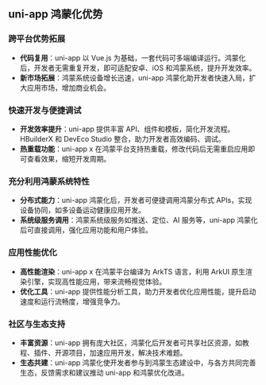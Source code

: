 ## uni-app 鸿蒙化优势

### 跨平台优势拓展
- **代码复用**：uni-app 以 Vue.js 为基础，一套代码可多端编译运行。鸿蒙化后，开发者无需重复开发，即可适配安卓、iOS 和鸿蒙系统，提升开发效率。
- **新市场拓展**：鸿蒙系统设备增长迅速，uni-app 鸿蒙化助开发者快速入局，扩大应用市场，增加商业机会。

### 快速开发与便捷调试
- **开发效率提升**：uni-app 提供丰富 API、组件和模板，简化开发流程。HBuilderX 和 DevEco Studio 整合，助力开发者高效编码、调试。
- **热重载功能**：uni-app x 在鸿蒙平台支持热重载，修改代码后无需重启应用即可查看效果，缩短开发周期。

### 充分利用鸿蒙系统特性
- **分布式能力**：uni-app 鸿蒙化后，开发者可便捷调用鸿蒙分布式 APIs，实现设备协同，如多设备运动健康应用开发。
- **系统级服务调用**：鸿蒙系统级服务如推送、定位、AI 服务等，uni-app 鸿蒙化后可直接调用，强化应用功能和用户体验。

### 应用性能优化
- **高性能渲染**：uni-app x 在鸿蒙平台编译为 ArkTS 语言，利用 ArkUI 原生渲染引擎，实现高性能应用，带来流畅视觉体验。
- **优化工具**：uni-app 提供性能分析工具，助力开发者优化应用性能，提升启动速度和运行流畅度，增强竞争力。

### 社区与生态支持
- **丰富资源**：uni-app 拥有庞大社区，鸿蒙化后开发者可共享社区资源，如教程、插件、开源项目，加速应用开发，解决技术难题。
- **生态共建**：uni-app 鸿蒙化使开发者参与到鸿蒙生态建设中，与各方共同完善生态，反馈需求和建议推动 uni-app 和鸿蒙优化改进。